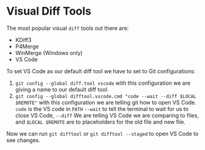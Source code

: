 # Visual Diff Tools

The most popular visual `diff` tools out there are:

- KDiff3
- P4Merge
- WinMerge (Windows only)
- VS Code

To set VS Code as our default diff tool we have to set to Git configurations:

1. `git config --global diff.tool vscode` with this configuration we are giving a name to our default diff tool.
2. `git config --global difftool.vscode.cmd "code --wait --diff $LOCAL $REMOTE"` with this configuration we are telling git how to open VS Code. `code` is the VS code in `PATH` `--wait` to tell the terminal to wait for us to close VS Code, `--diff` We are telling VS Code we are comparing to files, and `$LOCAL $REMOTE` are to placeholders for the old file and new file.

Now we can run `git difftool` or `git difftool --staged` to open VS Code to see changes.
